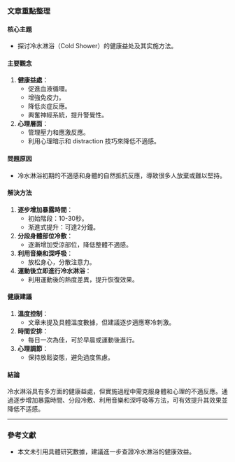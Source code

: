 ### 文章重點整理

#### 核心主題
- 探讨冷水淋浴（Cold Shower）的健康益处及其实施方法。

#### 主要觀念
1. **健康益處**：
   - 促進血液循環。
   - 增強免疫力。
   - 降低炎症反應。
   - 興奮神經系統，提升警覺性。
2. **心理層面**：
   - 管理壓力和應激反應。
   - 利用心理暗示和 distraction 技巧來降低不適感。

#### 問題原因
- 冷水淋浴初期的不適感和身體的自然抵抗反應，導致很多人放棄或難以堅持。

#### 解決方法
1. **逐步增加暴露時間**：
   - 初始階段：10-30秒。
   - 渐進式提升：可達2分鐘。
2. **分段身體部位冷敷**：
   - 逐漸增加受涼部位，降低整體不適感。
3. **利用音樂和深呼吸**：
   - 放松身心，分散注意力。
4. **運動後立即進行冷水淋浴**：
   - 利用運動後的熱度差異，提升恢復效果。

#### 健康建議
1. **溫度控制**：
   - 文章未提及具體溫度數據，但建議逐步適應寒冷刺激。
2. **時間安排**：
   - 每日一次為佳，可於早晨或運動後進行。
3. **心理調節**：
   - 保持放鬆姿態，避免過度焦慮。

#### 結論
冷水淋浴具有多方面的健康益處，但實施過程中需克服身體和心理的不適反應。通過逐步增加暴露時間、分段冷敷、利用音樂和深呼吸等方法，可有效提升其效果並降低不适感。

---

### 參考文獻
- 本文未引用具體研究數據，建議進一步查證冷水淋浴的健康效益。